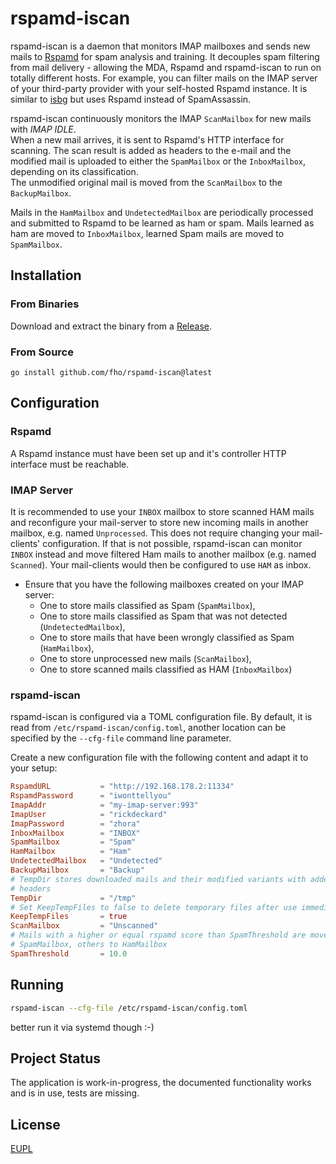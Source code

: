 # rspamd-iscan

rspamd-iscan is a daemon that monitors IMAP mailboxes and sends new mails to
[Rspamd](https://rspamd.com) for spam analysis and training.
It decouples spam filtering from mail delivery - allowing the MDA,
Rspamd and rspamd-iscan to run on totally different hosts.
For example, you can filter mails on the IMAP server of your third-party
provider with your self-hosted Rspamd instance.
It is similar to [isbg](https://gitlab.com/isbg/isbg) but uses Rspamd instead of
SpamAssassin.

rspamd-iscan continuously monitors the IMAP `ScanMailbox` for new mails with
_IMAP IDLE_. \
When a new mail arrives, it is sent to Rspamd's HTTP interface for
scanning. The scan result is added as headers to the e-mail and the modified
mail is uploaded to either the `SpamMailbox` or the `InboxMailbox`, depending on
its classification. \
The unmodified original mail is moved from the `ScanMailbox` to the
`BackupMailbox`.

Mails in the `HamMailbox` and `UndetectedMailbox` are periodically processed and
submitted to Rspamd to be learned as ham or spam. Mails learned as ham are
moved to `InboxMailbox`, learned Spam mails are moved to `SpamMailbox`.

## Installation

### From Binaries

Download and extract the binary from a [Release](https://github.com/fho/rspamd-iscan/releases).

### From Source

`go install github.com/fho/rspamd-iscan@latest`

## Configuration

### Rspamd

A Rspamd instance must have been set up and it's controller HTTP interface must
be reachable.

### IMAP Server

It is recommended to use your `INBOX` mailbox to store scanned HAM mails and
reconfigure your mail-server to store new incoming mails in another mailbox,
e.g. named `Unprocessed`. This does not require changing your mail-clients'
configuration.
If that is not possible, rspamd-iscan can monitor `INBOX` instead and move
filtered Ham mails to another mailbox (e.g. named `Scanned`).
Your mail-clients would then be configured to use `HAM` as inbox.

- Ensure that you have the following mailboxes created on your IMAP server:
  - One to store mails classified as Spam (`SpamMailbox`),
  - One to store mails classified as Spam that was not detected
    (`UndetectedMailbox`),
  - One to store mails that have been wrongly classified as Spam (`HamMailbox`),
  - One to store unprocessed new mails (`ScanMailbox`),
  - One to store scanned mails classified as HAM (`InboxMailbox`)

### rspamd-iscan

rspamd-iscan is configured via a TOML configuration file.
By default, it is read from `/etc/rspamd-iscan/config.toml`, another location
can be specified by the `--cfg-file` command line parameter.

Create a new configuration file with the following content and adapt it to your
setup:

```toml
RspamdURL           = "http://192.168.178.2:11334"
RspamdPassword      = "iwonttellyou"
ImapAddr            = "my-imap-server:993"
ImapUser            = "rickdeckard"
ImapPassword        = "zhora"
InboxMailbox        = "INBOX"
SpamMailbox         = "Spam"
HamMailbox          = "Ham"
UndetectedMailbox   = "Undetected"
BackupMailbox       = "Backup"
# TempDir stores downloaded mails and their modified variants with added spam
# headers
TempDir             = "/tmp"
# Set KeepTempFiles to false to delete temporary files after use immediately
KeepTempFiles       = true
ScanMailbox         = "Unscanned"
# Mails with a higher or equal rspamd score than SpamThreshold are moved to
# SpamMailbox, others to HamMailbox
SpamThreshold       = 10.0
```

## Running

```bash
rspamd-iscan --cfg-file /etc/rspamd-iscan/config.toml 
```

better run it via systemd though :-)

## Project Status

The application is work-in-progress, the documented functionality works and is
in use, tests are missing.

## License

[EUPL](LICENSE)
